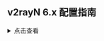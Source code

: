 ## v2rayN 6.x 配置指南

<details><summary>点击查看</summary><br>

| 名称 | 值 |
| :--- | :--- |
| 地址 |  |
| 端口 | 443 |
| 用户ID | chika |
| 流控 | xtls-rprx-vision |
| 传输层安全 | tls |
| Fingerprint | chrome |

![1](https://user-images.githubusercontent.com/88967758/224359102-af2fee92-6da7-44df-bae9-0e5010e7a362.png)

</details>

